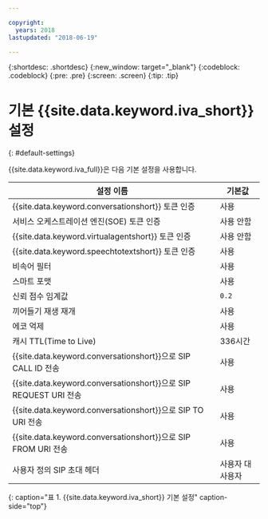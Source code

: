 ```yaml
---

copyright:
  years: 2018
lastupdated: "2018-06-19"

---
```


{:shortdesc: .shortdesc}
{:new_window: target="_blank"}
{:codeblock: .codeblock}
{:pre: .pre}
{:screen: .screen}
{:tip: .tip}


# 기본 {{site.data.keyword.iva_short}} 설정
{: #default-settings}

{{site.data.keyword.iva_full}}은 다음 기본 설정을 사용합니다.

| 설정 이름 | 기본값 |
|------|---------------|
| {{site.data.keyword.conversationshort}} 토큰 인증| 사용 |
| 서비스 오케스트레이션 엔진(SOE) 토큰 인증| 사용 안함 |
| {{site.data.keyword.virtualagentshort}} 토큰 인증| 사용 안함 |
| {{site.data.keyword.speechtotextshort}} 토큰 인증| 사용 |
| 비속어 필터 | 사용 |
| 스마트 포맷 | 사용 |
| 신뢰 점수 임계값 | `0.2` |
| 끼어들기 재생 재개 | 사용 |
| 에코 억제 | 사용 |
| 캐시 TTL(Time to Live) | 336시간 |
| {{site.data.keyword.conversationshort}}으로 SIP CALL ID 전송 | 사용 |
| {{site.data.keyword.conversationshort}}으로 SIP REQUEST URI 전송 | 사용 |
| {{site.data.keyword.conversationshort}}으로 SIP TO URI 전송 | 사용 |
| {{site.data.keyword.conversationshort}}으로 SIP FROM URI 전송 | 사용 |
| 사용자 정의 SIP 초대 헤더 | 사용자 대 사용자 |
{: caption="표 1. {{site.data.keyword.iva_short}} 기본 설정" caption-side="top"}
